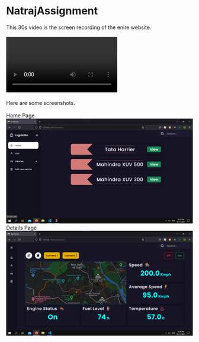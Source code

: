 ﻿# NatrajAssignment
This 30s video is the screen recording of the enire website.<br><br>
![Demo](https://user-images.githubusercontent.com/53434192/140165334-0428145a-94a3-4c1e-9cd1-ddad6d3548f9.mp4)
<br>
<br>
Here are some screenshots.<br>
<br>
Home Page
<img src="./readme_img/home.png">
<br>
Details Page
<img src="./readme_img/details.png">
